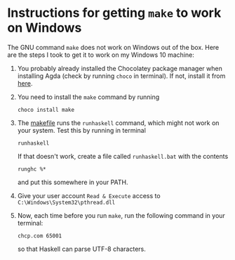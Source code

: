 # Instructions for getting `make` to work on Windows

The GNU command `make` does not work on Windows out of the box. Here are the steps I took to get it to work on my Windows 10 machine:

1.  You probably already installed the Chocolatey package manager when installing Agda (check by running `choco` in terminal). If not, install it from [here](https://chocolatey.org/install).

2.  You need to install the `make` command by running
    ```
    choco install make
    ```

3.  The [makefile](GNUmakefile) runs the `runhaskell` command, which might not work on your system. Test this by running in terminal
    ```
    runhaskell
    ```
    If that doesn't work, create a file called `runhaskell.bat` with the contents
    ```
    runghc %*
    ```
    and put this somewhere in your PATH.

4.  Give your user account `Read & Execute` access to `C:\Windows\System32\pthread.dll`

5.  Now, each time before you run `make`, run the following command in your terminal:
    ```
    chcp.com 65001
    ```
    so that Haskell can parse UTF-8 characters.